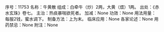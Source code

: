 序号：11753
名称：牛黄散
组成：白牵牛（炒）2两，大黄（煨）1两。
出处：《赤水玄珠》卷七。
主治：热痰暴喘欲死者。
加减：None
功效：None
用法用量：每服2钱，蜜水调下。
制备方法：上为末。
临床应用：None
各家论述：None
用药禁忌：None
附注：None
